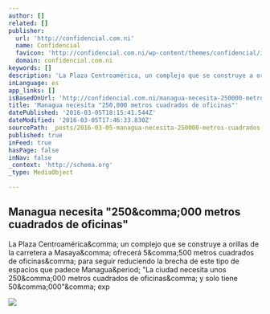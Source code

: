 ```yaml
---
author: []
related: []
publisher:
  url: 'http://confidencial.com.ni'
  name: Confidencial
  favicon: 'http://confidencial.com.ni/wp-content/themes/confidencial/img/favicon.png'
  domain: confidencial.com.ni
keywords: []
description: 'La Plaza Centroamérica, un complejo que se construye a orillas de la carretera a Masaya, ofrecerá 5,500 metros cuadrados de oficinas, para seguir reduciendo la brecha de este tipo de espacios que padece Managua. "La ciudad necesita unos 250,000 metros cuadrados de oficinas, y solo tiene 50,000", exp'
inLanguage: es
app_links: []
isBasedOnUrl: 'http://confidencial.com.ni/managua-necesita-250000-metros-cuadrados-de-oficinas/'
title: 'Managua necesita "250,000 metros cuadrados de oficinas"'
datePublished: '2016-03-05T18:15:41.544Z'
dateModified: '2016-03-05T17:46:33.830Z'
sourcePath: _posts/2016-03-05-managua-necesita-250000-metros-cuadrados-de-oficinas.md
published: true
inFeed: true
hasPage: false
inNav: false
_context: 'http://schema.org'
_type: MediaObject

---
```

<article style=""><h1>Managua necesita "250&amp;comma;000 metros cuadrados de oficinas"</h1><p>La Plaza Centroamérica&amp;comma; un complejo que se construye a orillas de la carretera a Masaya&amp;comma; ofrecerá 5&amp;comma;500 metros cuadrados de oficinas&amp;comma; para seguir reduciendo la brecha de este tipo de espacios que padece Managua&amp;period; "La ciudad necesita unos 250&amp;comma;000 metros cuadrados de oficinas&amp;comma; y solo tiene 50&amp;comma;000"&amp;comma; exp</p><img src="http://confidencial.com.ni/wp-content/uploads/2016/02/plaza.jpg" /></article>